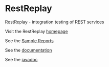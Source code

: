RestReplay
==========

RestReplay - integration testing of REST services

Visit the RestReplay [homepage](http://dynamide.org/RestReplay/) 

See the [Sample Reports](http://dynamide.org/RestReplay/reports/index._self_test.master-self-test.html) 

See the [documentation](http://dynamide.org/RestReplay/doc/RestReplay.html)

See the [javadoc](http://dynamide.org/RestReplay/javadoc/) 

